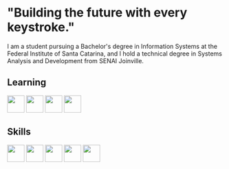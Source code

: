 
# **"Building the future with every keystroke."**
I am a student pursuing a Bachelor's degree in Information Systems at the Federal Institute of Santa Catarina, and I hold a technical degree in Systems Analysis and Development from SENAI Joinville.
## Learning
<div style="display: inline_block"<br>
<img src="https://cdn.jsdelivr.net/gh/devicons/devicon@latest/icons/typescript/typescript-original.svg" width = 40px/> 
<img src="https://cdn.jsdelivr.net/gh/devicons/devicon@latest/icons/java/java-original.svg" width = 40px/>
<img src="https://cdn.jsdelivr.net/gh/devicons/devicon@latest/icons/python/python-original.svg" width = 40px/>
<img src="https://cdn.jsdelivr.net/gh/devicons/devicon@latest/icons/django/django-plain.svg" width=40px/>
          

## Skills
<div style="display: inline_block"<br>
<img src="https://cdn.jsdelivr.net/gh/devicons/devicon@latest/icons/php/php-original.svg" width = 40px/>
<img src="https://cdn.jsdelivr.net/gh/devicons/devicon@latest/icons/html5/html5-original.svg" width = 40px/>
<img src="https://cdn.jsdelivr.net/gh/devicons/devicon@latest/icons/css3/css3-original.svg" width = 40px/>
<img src="https://cdn.jsdelivr.net/gh/devicons/devicon@latest/icons/javascript/javascript-original.svg" width = 40px/>
<img src="https://cdn.jsdelivr.net/gh/devicons/devicon@latest/icons/mysql/mysql-original.svg" width = 40px/>
          
